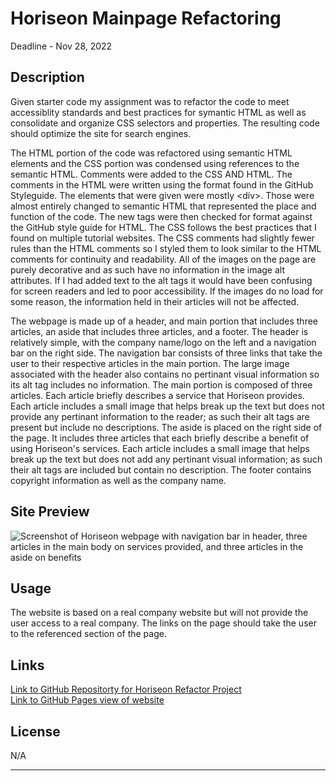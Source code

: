 # Horiseon Mainpage Refactoring
Deadline - Nov 28, 2022

## Description

Given starter code my assignment was to refactor the code to meet accessiblity standards and best practices for symantic HTML as well as consolidate and organize CSS selectors and properties. The resulting code should optimize the site for search engines.

The HTML portion of the code was refactored using semantic HTML elements and the CSS portion was condensed using references to the semantic HTML. Comments were added to the CSS AND HTML. The comments in the
HTML were written using the format found in the GitHub Styleguide. The elements that were given were mostly &lt;div&gt;. Those were almost entirely changed to semantic HTML that represented the place and function of the code. The new tags were then checked for format against the GitHub style guide for HTML. The CSS follows the best practices that I found on multiple tutorial websites. The CSS comments had slightly fewer rules than the HTML comments so I styled them to look similar to the HTML comments for continuity and readability. All of the images on the page are purely decorative and as such have no information in the image alt attributes. If I had added text to the alt tags it would have been confusing for screen readers and led to poor accessibility. If the images do no load for some reason, the information held in their articles will not be affected.

The webpage is made up of a header, and main portion that includes three articles, an aside that includes three articles, and a footer. The header is relatively simple, with the company name/logo on the left and a navigation bar on the right side. The navigation bar consists of three links that take the user to their respective articles in the main portion. The large image associated with the header also contains no pertinant visual information so its alt tag includes no information. The main portion is composed of three articles. Each article briefly describes a service that Horiseon provides. Each article includes a small image that helps break up the text but does not provide any pertinant information to the reader; as such their alt tags are present but include no descriptions. The aside is placed on the right side of the page. It includes three articles that each briefly describe a benefit of using Horiseon's services. Each article includes a small image that helps break up the text but does not add any pertinant visual information; as such their alt tags are included but contain no description. The footer contains copyright information as well as the company name. 


## Site Preview

![Screenshot of Horiseon webpage with navigation bar in header, three articles in the main body on services provided, and three articles in the aside on benefits](/assets/images/jrwesch.github.io_horiseon-mainpage-refactor_.png?raw=true "Horiseon Mainpage")


## Usage

The website is based on a real company website but will not provide the user access to a real company. The links on the page should take the user to the referenced section of the page.

## Links

[Link to GitHub Repositorty for Horiseon Refactor Project](https://github.com/jrwesch/horiseon-mainpage-refactor) <br> 
[Link to GitHub Pages view of website](https://jrwesch.github.io/horiseon-mainpage-refactor)

## License

N/A

---
